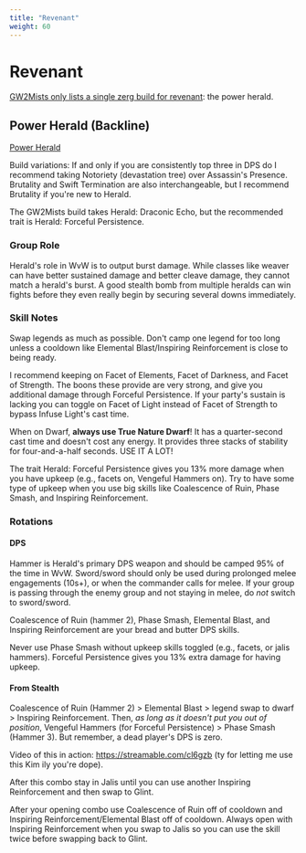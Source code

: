 ```yaml
---
title: "Revenant"
weight: 60
---
```


# Revenant

[GW2Mists only lists a single zerg build for revenant](https://gw2mists.com/builds/revenant): the power herald.

## Power Herald (Backline)

[Power Herald](http://gw2skills.net/editor/?PmwAIxzlpQHMLyhdRNMM6hJSfsCKgJ/lZzG-zVRYBh7TMqRglSTRQmhQEFQFJgtHgA2DvF9PjA-w)

Build variations: If and only if you are consistently top three in DPS do I recommend taking Notoriety (devastation tree) over Assassin's Presence. Brutality and Swift Termination are also interchangeable, but I recommend Brutality if you're new to Herald.

The GW2Mists build takes Herald: Draconic Echo, but the recommended trait is Herald: Forceful Persistence.

### Group Role

Herald's role in WvW is to output burst damage. While classes like weaver can have better sustained damage and better cleave damage, they cannot match a herald's burst. A good stealth bomb from multiple heralds can win fights before they even really begin by securing several downs immediately.

### Skill Notes

Swap legends as much as possible. Don't camp one legend for too long unless a cooldown like Elemental Blast/Inspiring Reinforcement is close to being ready.

I recommend keeping on Facet of Elements, Facet of Darkness, and Facet of Strength. The boons these provide are very strong, and give you additional damage through Forceful Persistence. If your party's sustain is lacking you can toggle on Facet of Light instead of Facet of Strength to bypass Infuse Light's cast time.

When on Dwarf, **always use True Nature Dwarf**! It has a quarter-second cast time and doesn't cost any energy. It provides three stacks of stability for four-and-a-half seconds. USE IT A LOT!

The trait Herald: Forceful Persistence gives you 13% more damage when you have upkeep (e.g., facets on, Vengeful Hammers on). Try to have some type of upkeep when you use big skills like Coalescence of Ruin, Phase Smash, and Inspiring Reinforcement.

### Rotations

#### DPS

Hammer is Herald's primary DPS weapon and should be camped 95% of the time in WvW. Sword/sword should only be used during prolonged melee engagements (10s+), or when the commander calls for melee. If your group is passing through the enemy group and not staying in melee, do *not* switch to sword/sword. 

Coalescence of Ruin (hammer 2), Phase Smash, Elemental Blast, and Inspiring Reinforcement are your bread and butter DPS skills.

Never use Phase Smash without upkeep skills toggled (e.g., facets, or jalis hammers). Forceful Persistence gives you 13% extra damage for having upkeep.

#### From Stealth

Coalescence of Ruin (Hammer 2) > Elemental Blast > legend swap to dwarf > Inspiring Reinforcement. Then, *as long as it doesn't put you out of position*, Vengeful Hammers (for Forceful Persistence) > Phase Smash (Hammer 3). But remember, a dead player's DPS is zero. 

Video of this in action: https://streamable.com/cl6gzb (ty for letting me use this Kim ily you're dope).

After this combo stay in Jalis until you can use another Inspiring Reinforcement and then swap to Glint.

After your opening combo use Coalescence of Ruin off of cooldown and Inspiring Reinforcement/Elemental Blast off of cooldown. Always open with Inspiring Reinforcement when you swap to Jalis so you can use the skill twice before swapping back to Glint.
